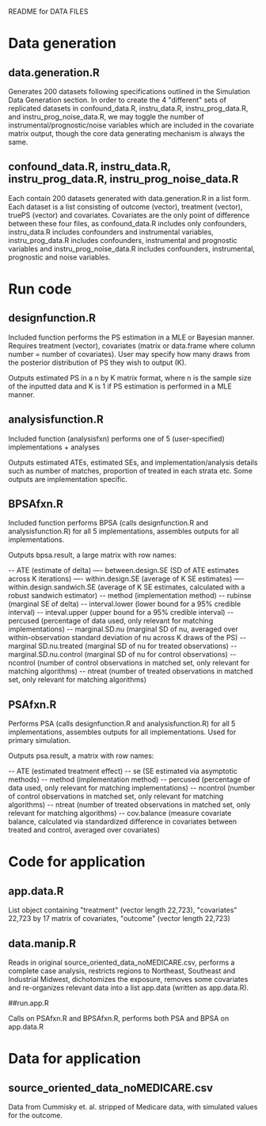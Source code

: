 README for DATA FILES

# Data generation
## data.generation.R

Generates 200 datasets following specifications outlined in the Simulation Data Generation section. In order to create the 4 "different" sets of replicated datasets in confound_data.R, instru_data.R, instru_prog_data.R, and instru_prog_noise_data.R, we may toggle the number of instrumental/prognostic/noise variables which are included in the covariate matrix output, though the core data generating mechanism is always the same.

## confound_data.R, instru_data.R, instru_prog_data.R, instru_prog_noise_data.R

Each contain 200 datasets generated with data.generation.R in a list form. Each dataset is a list consisting of outcome (vector), treatment (vector), truePS (vector) and covariates. Covariates are the only point of difference between these four files, as confound_data.R includes only confounders, instru_data.R includes confounders and instrumental variables, instru_prog_data.R includes confounders, instrumental and prognostic variables and instru_prog_noise_data.R includes confounders, instrumental, prognostic and noise variables. 

# Run code
## designfunction.R

Included function performs the PS estimation in a MLE or Bayesian manner. Requires treatment (vector), covariates (matrix or data.frame where column number = number of covariates). User may specify how many draws from the posterior distribution of PS they wish to output (K). 

Outputs estimated PS in a n by K matrix format, where n is the sample size of the inputted data and K is 1 if PS estimation is performed in a MLE manner.

## analysisfunction.R 

Included function (analysisfxn) performs one of 5 (user-specified) implementations + analyses 

Outputs estimated ATEs, estimated SEs, and implementation/analysis details such as number of matches, proportion of treated in each strata etc. Some outputs are implementation specific. 

## BPSAfxn.R

Included function performs BPSA (calls designfunction.R and analysisfunction.R) for all 5 implementations, assembles outputs for all implementations.

Outputs bpsa.result, a large matrix with row names:
 
-- ATE (estimate of delta)
—- between.design.SE (SD of ATE estimates across K iterations)
—- within.design.SE (average of K SE estimates)
—- within.design.sandwich.SE (average of K SE estimates, calculated with a robust sandwich estimator)
-- method (implementation method)
-- rubinse (marginal SE of delta)
-- interval.lower (lower bound for a 95% credible interval)
-- inteval.upper (upper bound for a 95% credible interval)
-- percused (percentage of data used, only relevant for matching implementations)
-- marginal.SD.nu (marginal SD of nu, averaged over within-observation standard deviation of nu across K draws of the PS)
-- marginal SD.nu.treated (marginal SD of nu for treated observations)
-- marginal.SD.nu.control (marginal SD of nu for control observations)
-- ncontrol (number of control observations in matched set, only relevant for matching algorithms)
-- ntreat (number of treated observations in matched set, only relevant for matching algorithms)

## PSAfxn.R
Performs PSA (calls designfunction.R and analysisfunction.R) for all 5 implementations, assembles outputs for all implementations. Used for primary simulation.

Outputs psa.result, a matrix with row names:

-- ATE (estimated treatment effect)
-- se (SE estimated via asymptotic methods)
-- method (implementation method)
-- percused (percentage of data used, only relevant for matching implementations)
-- ncontrol (number of control observations in matched set, only relevant for matching algorithms)
-- ntreat (number of treated observations in matched set, only relevant for matching algorithms)
-- cov.balance (measure covariate balance, calculated via standardized difference in covariates between treated and control, averaged over covariates)

# Code for application

## app.data.R

List object containing "treatment" (vector length 22,723), "covariates" 22,723 by 17 matrix of covariates, "outcome" (vector length 22,723)

## data.manip.R

Reads in original source_oriented_data_noMEDICARE.csv, performs a complete case analysis, restricts regions to Northeast, Southeast and Industrial Midwest, dichotomizes the exposure, removes some covariates and re-organizes relevant data into a list app.data (written as app.data.R).

##run.app.R

Calls on PSAfxn.R and BPSAfxn.R, performs both PSA and BPSA on app.data.R

# Data for application

## source_oriented_data_noMEDICARE.csv

Data from Cummisky et. al. stripped of Medicare data, with simulated values for the outcome. 
